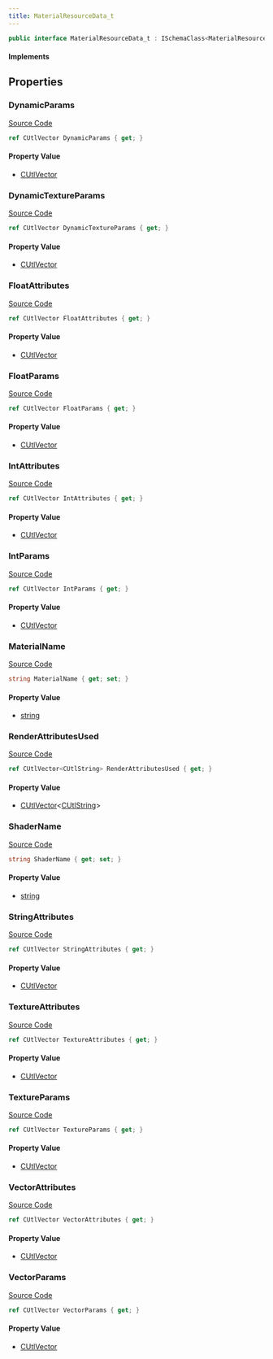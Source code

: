 ```yaml
---
title: MaterialResourceData_t
---
```


```csharp
public interface MaterialResourceData_t : ISchemaClass<MaterialResourceData_t>, ISchemaField, ISchemaClass, INativeHandle
```

#### Implements

## Properties

### DynamicParams

[Source Code](https://github.com/swiftly-solution/swiftlys2/blob/beta/managed/src/SwiftlyS2.Generated/Schemas/Interfaces/MaterialResourceData_t.cs#L33)

```csharp
ref CUtlVector DynamicParams { get; }
```

#### Property Value

- [CUtlVector](/docs/api/)

### DynamicTextureParams

[Source Code](https://github.com/swiftly-solution/swiftlys2/blob/beta/managed/src/SwiftlyS2.Generated/Schemas/Interfaces/MaterialResourceData_t.cs#L36)

```csharp
ref CUtlVector DynamicTextureParams { get; }
```

#### Property Value

- [CUtlVector](/docs/api/)

### FloatAttributes

[Source Code](https://github.com/swiftly-solution/swiftlys2/blob/beta/managed/src/SwiftlyS2.Generated/Schemas/Interfaces/MaterialResourceData_t.cs#L42)

```csharp
ref CUtlVector FloatAttributes { get; }
```

#### Property Value

- [CUtlVector](/docs/api/)

### FloatParams

[Source Code](https://github.com/swiftly-solution/swiftlys2/blob/beta/managed/src/SwiftlyS2.Generated/Schemas/Interfaces/MaterialResourceData_t.cs#L24)

```csharp
ref CUtlVector FloatParams { get; }
```

#### Property Value

- [CUtlVector](/docs/api/)

### IntAttributes

[Source Code](https://github.com/swiftly-solution/swiftlys2/blob/beta/managed/src/SwiftlyS2.Generated/Schemas/Interfaces/MaterialResourceData_t.cs#L39)

```csharp
ref CUtlVector IntAttributes { get; }
```

#### Property Value

- [CUtlVector](/docs/api/)

### IntParams

[Source Code](https://github.com/swiftly-solution/swiftlys2/blob/beta/managed/src/SwiftlyS2.Generated/Schemas/Interfaces/MaterialResourceData_t.cs#L21)

```csharp
ref CUtlVector IntParams { get; }
```

#### Property Value

- [CUtlVector](/docs/api/)

### MaterialName

[Source Code](https://github.com/swiftly-solution/swiftlys2/blob/beta/managed/src/SwiftlyS2.Generated/Schemas/Interfaces/MaterialResourceData_t.cs#L16)

```csharp
string MaterialName { get; set; }
```

#### Property Value

- [string](https://learn.microsoft.com/dotnet/api/system.string)

### RenderAttributesUsed

[Source Code](https://github.com/swiftly-solution/swiftlys2/blob/beta/managed/src/SwiftlyS2.Generated/Schemas/Interfaces/MaterialResourceData_t.cs#L53)

```csharp
ref CUtlVector<CUtlString> RenderAttributesUsed { get; }
```

#### Property Value

- [CUtlVector](/docs/api/-1)<[CUtlString](/docs/api/shared/natives/cutlstring)>

### ShaderName

[Source Code](https://github.com/swiftly-solution/swiftlys2/blob/beta/managed/src/SwiftlyS2.Generated/Schemas/Interfaces/MaterialResourceData_t.cs#L18)

```csharp
string ShaderName { get; set; }
```

#### Property Value

- [string](https://learn.microsoft.com/dotnet/api/system.string)

### StringAttributes

[Source Code](https://github.com/swiftly-solution/swiftlys2/blob/beta/managed/src/SwiftlyS2.Generated/Schemas/Interfaces/MaterialResourceData_t.cs#L51)

```csharp
ref CUtlVector StringAttributes { get; }
```

#### Property Value

- [CUtlVector](/docs/api/)

### TextureAttributes

[Source Code](https://github.com/swiftly-solution/swiftlys2/blob/beta/managed/src/SwiftlyS2.Generated/Schemas/Interfaces/MaterialResourceData_t.cs#L48)

```csharp
ref CUtlVector TextureAttributes { get; }
```

#### Property Value

- [CUtlVector](/docs/api/)

### TextureParams

[Source Code](https://github.com/swiftly-solution/swiftlys2/blob/beta/managed/src/SwiftlyS2.Generated/Schemas/Interfaces/MaterialResourceData_t.cs#L30)

```csharp
ref CUtlVector TextureParams { get; }
```

#### Property Value

- [CUtlVector](/docs/api/)

### VectorAttributes

[Source Code](https://github.com/swiftly-solution/swiftlys2/blob/beta/managed/src/SwiftlyS2.Generated/Schemas/Interfaces/MaterialResourceData_t.cs#L45)

```csharp
ref CUtlVector VectorAttributes { get; }
```

#### Property Value

- [CUtlVector](/docs/api/)

### VectorParams

[Source Code](https://github.com/swiftly-solution/swiftlys2/blob/beta/managed/src/SwiftlyS2.Generated/Schemas/Interfaces/MaterialResourceData_t.cs#L27)

```csharp
ref CUtlVector VectorParams { get; }
```

#### Property Value

- [CUtlVector](/docs/api/)

